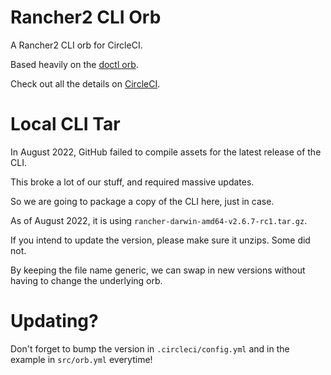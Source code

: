 # Rancher2 CLI Orb

A Rancher2 CLI orb for CircleCI.

Based heavily on the [doctl orb](https://circleci.com/orbs/registry/orb/digitalocean/cli).

Check out all the details on [CircleCI](https://circleci.com/orbs/registry/orb/brandnewbox/rancher2_cli).

# Local CLI Tar

In August 2022, GitHub failed to compile assets for the latest release of the CLI.

This broke a lot of our stuff, and required massive updates.

So we are going to package a copy of the CLI here, just in case. 

As of August 2022, it is using `rancher-darwin-amd64-v2.6.7-rc1.tar.gz`.

If you intend to update the version, please make sure it unzips. Some did not.

By keeping the file name generic, we can swap in new versions without having to change the underlying orb.

# Updating?

Don't forget to bump the version in `.circleci/config.yml` and in the example in `src/orb.yml` everytime!